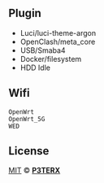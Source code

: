 ## Plugin

- Luci/luci-theme-argon
- OpenClash/meta_core
- USB/Smaba4
- Docker/filesystem
- HDD Idle

## Wifi

    OpenWrt
    OpenWrt_5G
    WED

## License

[MIT](https://github.com/P3TERX/Actions-OpenWrt/blob/main/LICENSE) © [**P3TERX**](https://p3terx.com)
